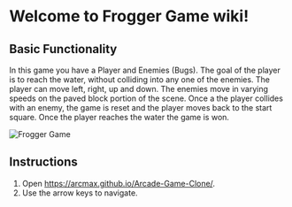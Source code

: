 # Welcome to Frogger Game wiki!

## Basic Functionality
  In this game you have a Player and Enemies (Bugs). The goal of the player is to reach the water, without colliding into any one of the enemies. The player can move left, right, up and down. The enemies move in varying speeds on the paved block portion of the scene. Once a the player collides with an enemy, the game is reset and the player moves back to the start square. Once the player reaches the water the game is won.

![Frogger Game](https://i.imgur.com/n4vfcny.png)

## Instructions
1. Open <https://arcmax.github.io/Arcade-Game-Clone/>.
2. Use the arrow keys to navigate.
